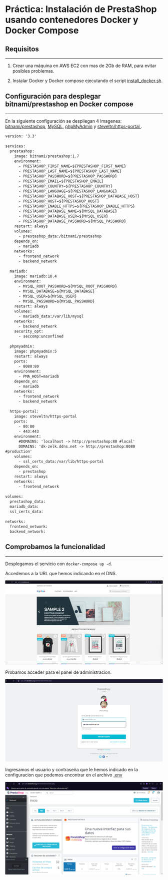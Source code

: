 # Práctica: Instalación de PrestaShop usando contenedores Docker y Docker Compose

## Requisitos
---
1. Crear una máquina en AWS EC2 con mas de 2Gb de RAM, para evitar posibles problemas.

2. Instalar Docker y Docker compose ejecutando el script [install_docker.sh](install_docker.sh).


## Configuración para desplegar bitnami/prestashop en Docker compose
--- 
En la siguiente configuración se despliegan 4 Imagenes: [bitnami/prestashop](https://hub.docker.com/r/bitnami/prestashop), [MySQL](https://hub.docker.com/_/mysql), [phpMyAdmin](https://hub.docker.com/_/phpmyadmin) y [steveltn/https-portal
](https://hub.docker.com/r/steveltn/https-portal).

```YML
version: '3.3'

services:
  prestashop:
    image: bitnami/prestashop:1.7
    environment:
      - PRESTASHOP_FIRST_NAME=${PRESTASHOP_FIRST_NAME}
      - PRESTASHOP_LAST_NAME=${PRESTASHOP_LAST_NAME}
      - PRESTASHOP_PASSWORD=${PRESTASHOP_PASSWORD}
      - PRESTASHOP_EMAIL=${PRESTASHOP_EMAIL}
      - PRESTASHOP_COUNTRY=${PRESTASHOP_COUNTRY}
      - PRESTASHOP_LANGUAGE=${PRESTASHOP_LANGUAGE}
      - PRESTASHOP_DATABASE_HOST=${PRESTASHOP_DATABASE_HOST}
      - PRESTASHOP_HOST=${PRESTASHOP_HOST}
      - PRESTASHOP_ENABLE_HTTPS=${PRESTASHOP_ENABLE_HTTPS}
      - PRESTASHOP_DATABASE_NAME=${MYSQL_DATABASE}
      - PRESTASHOP_DATABASE_USER=${MYSQL_USER}
      - PRESTASHOP_DATABASE_PASSWORD=${MYSQL_PASSWORD}
    restart: always
    volumes:
      - prestashop_data:/bitnami/prestashop
    depends_on:
      - mariadb
    networks:
      - frontend_network
      - backend_network
  
  mariadb:
    image: mariadb:10.4
    environment:
      - MYSQL_ROOT_PASSWORD=${MYSQL_ROOT_PASSWORD}
      - MYSQL_DATABASE=${MYSQL_DATABASE}
      - MYSQL_USER=${MYSQL_USER}
      - MYSQL_PASSWORD=${MYSQL_PASSWORD}
    restart: always
    volumes:
      - mariadb_data:/var/lib/mysql
    networks:
      - backend_network
    security_opt:
      - seccomp:unconfined

  phpmyadmin:
    image: phpmyadmin:5
    restart: always
    ports:
      - 8080:80
    environment:
      - PMA_HOST=mariadb
    depends_on:
      - mariadb
    networks:
      - frontend_network
      - backend_network

  https-portal:
    image: steveltn/https-portal
    ports:
      - 80:80
      - 443:443
    environment:
      #DOMAINS: 'localhost -> http://prestashop:80 #local'
      DOMAINS: 'dk-zelk.ddns.net -> http://prestashop:8080 #production'
    volumes:
      - ssl_certs_data:/var/lib/https-portal
    depends_on:
      - prestashop
    restart: always
    networks:
      - frontend_network

volumes:
  prestashop_data:
  mariadb_data:
  ssl_certs_data:

networks:
  frontend_network:
  backend_network:
```

## Comprobamos la funcionalidad
---

Desplegamos el servicio con `docker-compose up -d`.

Accedemos a la URL que hemos indicando en el DNS. 

![inicio](./img/1.png)


Probamos acceder para el panel de administracion.

![admin](./img/2.png)

Ingresamos el usuario y contraseña que le hemos indicado en la configuracion que podemos encontrar en el archivo [.env](.env)

![administra](./img/3.png)